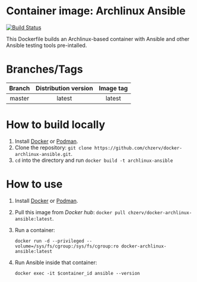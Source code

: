 # Container image: Archlinux Ansible

[![Build Status](https://travis-ci.com/chzerv/docker-archlinux-ansible.svg?branch=master)](https://travis-ci.com/chzerv/docker-archlinux-ansible)

This Dockerfile builds an Archlinux-based container with Ansible and other Ansible testing tools pre-intalled.

# Branches/Tags

| Branch | Distribution version | Image tag |
| :----: | :------------------: | :-------: |
| master |        latest        |  latest   |

# How to build locally

1. Install [Docker](https://docs.docker.com/engine/install/) or [Podman](https://podman.io/getting-started/installation.html).
2. Clone the repository: `git clone https://github.com/chzerv/docker-archlinux-ansible.git`.
3. `cd` into the directory and run `docker build -t archlinux-ansible`

# How to use

1. Install [Docker](https://docs.docker.com/engine/install/) or [Podman](https://podman.io/getting-started/installation.html).
2. Pull this image from _Docker hub_: `docker pull chzerv/docker-archlinux-ansible:latest`.
3. Run a container:

   ```shell
   docker run -d --privileged --volume=/sys/fs/cgroup:/sys/fs/cgroup:ro docker-archlinux-ansible:latest
   ```

4. Run Ansible inside that container:

   ```shell
   docker exec -it $container_id ansible --version
   ```
